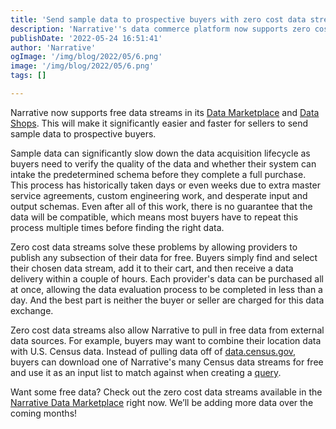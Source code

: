 ```yaml
---
title: 'Send sample data to prospective buyers with zero cost data streams'
description: 'Narrative''s data commerce platform now supports zero cost data streams in its Data Marketplace and third-party Data Shops. '
publishDate: '2022-05-24 16:51:41'
author: 'Narrative'
ogImage: '/img/blog/2022/05/6.png'
image: '/img/blog/2022/05/6.png'
tags: []

---
```

Narrative now supports free data streams in its [Data Marketplace](/products/data-marketplace) and [Data Shops](/solutions/data-monetization). This will make it significantly easier and faster for sellers to send sample data to prospective buyers.

Sample data can significantly slow down the data acquisition lifecycle as buyers need to verify the quality of the data and whether their system can intake the predetermined schema before they complete a full purchase. This process has historically taken days or even weeks due to extra master service agreements, custom engineering work, and desperate input and output schemas. Even after all of this work, there is no guarantee that the data will be compatible, which means most buyers have to repeat this process multiple times before finding the right data.

Zero cost data streams solve these problems by allowing providers to publish any subsection of their data for free. Buyers simply find and select their chosen data stream, add it to their cart, and then receive a data delivery within a couple of hours. Each provider's data can be purchased all at once, allowing the data evaluation process to be completed in less than a day. And the best part is neither the buyer or seller are charged for this data exchange.

Zero cost data streams also allow Narrative to pull in free data from external data sources. For example, buyers may want to combine their location data with U.S. Census data. Instead of pulling data off of [data.census.gov](http://data.census.gov/), buyers can download one of Narrative's many Census data streams for free and use it as an input list to match against when creating a [query](/products/query-builder).

Want some free data? Check out the zero cost data streams available in the [Narrative Data Marketplace](https://www.narrative.io/data-marketplace) right now. We’ll be adding more data over the coming months!
